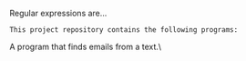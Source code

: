 Regular expressions are...


	This project repository contains the following programs:

A program that finds emails from a text.\

